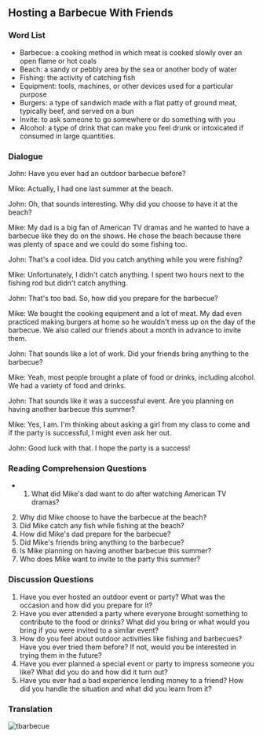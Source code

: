 ## Hosting a Barbecue With Friends

### Word List 

- Barbecue: a cooking method in which meat is cooked slowly over an open flame or hot coals
- Beach: a sandy or pebbly area by the sea or another body of water
- Fishing: the activity of catching fish
- Equipment: tools, machines, or other devices used for a particular purpose
- Burgers: a type of sandwich made with a flat patty of ground meat, typically beef, and served on a bun
- Invite: to ask someone to go somewhere or do something with you
- Alcohol: a type of drink that can make you feel drunk or intoxicated if consumed in large quantities.

### Dialogue 

John: Have you ever had an outdoor barbecue before?

Mike: Actually, I had one last summer at the beach.

John: Oh, that sounds interesting. Why did you choose to have it at the beach?

Mike: My dad is a big fan of American TV dramas and he wanted to have a barbecue like they do on the shows. He chose the beach because there was plenty of space and we could do some fishing too.

John: That's a cool idea. Did you catch anything while you were fishing?

Mike: Unfortunately, I didn't catch anything. I spent two hours next to the fishing rod but didn't catch anything.

John: That's too bad. So, how did you prepare for the barbecue?

Mike: We bought the cooking equipment and a lot of meat. My dad even practiced making burgers at home so he wouldn't mess up on the day of the barbecue. We also called our friends about a month in advance to invite them.

John: That sounds like a lot of work. Did your friends bring anything to the barbecue?

Mike: Yeah, most people brought a plate of food or drinks, including alcohol. We had a variety of food and drinks.

John: That sounds like it was a successful event. Are you planning on having another barbecue this summer?

Mike: Yes, I am. I'm thinking about asking a girl from my class to come and if the party is successful, I might even ask her out.

John: Good luck with that. I hope the party is a success!

### Reading Comprehension Questions 

- 1. What did Mike's dad want to do after watching American TV dramas?
2. Why did Mike choose to have the barbecue at the beach?
3. Did Mike catch any fish while fishing at the beach?
4. How did Mike's dad prepare for the barbecue?
5. Did Mike's friends bring anything to the barbecue?
6. Is Mike planning on having another barbecue this summer?
7. Who does Mike want to invite to the party this summer?

### Discussion Questions 

1. Have you ever hosted an outdoor event or party? What was the occasion and how did you prepare for it? 
2. Have you ever attended a party where everyone brought something to contribute to the food or drinks? What did you bring or what would you bring if you were invited to a similar event? 
3. How do you feel about outdoor activities like fishing and barbecues? Have you ever tried them before? If not, would you be interested in trying them in the future? 
4. Have you ever planned a special event or party to impress someone you like? What did you do and how did it turn out? 
5. Have you ever had a bad experience lending money to a friend? How did you handle the situation and what did you learn from it?

### Translation

![tbarbecue](https://user-images.githubusercontent.com/68504324/236617653-14e29833-433f-4875-b258-f0e00e389460.jpg)








